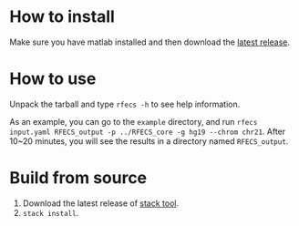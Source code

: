 How to install
==============

Make sure you have matlab installed and then download the [latest release](https://github.com/kaizhang/RFECS/releases).

How to use
==========

Unpack the tarball and type `rfecs -h` to see help information.

As an example, you can go to the `example` directory, and run `rfecs input.yaml RFECS_output -p ../RFECS_core -g hg19 --chrom chr21`. After 10~20 minutes, you will see the results in a directory named `RFECS_output`.

Build from source
=================

1. Download the latest release of [stack tool](https://github.com/commercialhaskell/stack/releases).
2. `stack install`.
